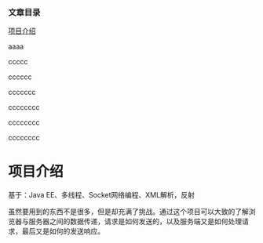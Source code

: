 ### 文章目录

[项目介绍](项目介绍)

aaaa

ccccc

cccccc

ccccccc

cccccccc

cccccccc

cccccccc

# 项目介绍

基于：Java EE、多线程、Socket网络编程、XML解析，反射

虽然要用到的东西不是很多，但是却充满了挑战。通过这个项目可以大致的了解浏览器与服务器之间的数据传递，请求是如何发送的，以及服务端又是如何处理请求，最后又是如何的发送响应。
